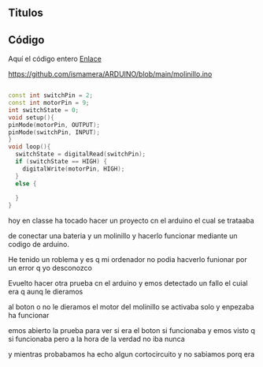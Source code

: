 ## Titulos 




## Código

Aquí el código entero [Enlace](https://github.com/ismamera/ARDUINO/blob/main/molinillo.ino)

https://github.com/ismamera/ARDUINO/blob/main/molinillo.ino



```C++

const int switchPin = 2;
const int motorPin = 9;
int switchState = 0;
void setup(){
pinMode(motorPin, OUTPUT);
pinMode(switchPin, INPUT);
}
void loop(){
  switchState = digitalRead(switchPin);
  if (switchState == HIGH) {
    digitalWrite(motorPin, HIGH);
  }
  else {
  
  }
}
```


hoy en classe ha tocado hacer un proyecto cn el arduino el cual se trataaba

de conectar una bateria y un molinillo y hacerlo funcionar mediante un codigo de arduino.

He tenido un roblema y es q mi ordenador no podia hacverlo funionar por un error q yo desconozco 

Evuelto hacer otra prueba cn el arduino y emos detectado un fallo el cuial era q aunq le dieramos 

al boton o no le dieramos el motor del molinillo se activaba solo y enpezaba ha funcionar 

emos abierto la prueba para ver si era el boton si funcionaba y emos visto q si funcionaba pero a la hora de la verdad no iba nunca 

y mientras probabamos ha echo algun cortocircuito y no sabiamos porq era 


















































